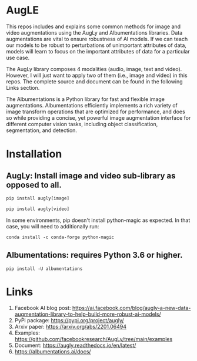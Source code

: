 # AugLE
This repos includes and explains some common methods for image and video augmentations using the AugLy and Albumentations libraries. Data augmentations are vital to ensure robustness of AI models. If we can teach our models to be robust to perturbations of unimportant attributes of data, models will learn to focus on the important attributes of data for a particular use case.

The AugLy library composes 4 modalities (audio, image, text and video). However, I will just want to apply two of them (i.e., image and video) in this repos. The complete source and document can be found in the following Links section.

The Albumentations is a Python library for fast and flexible image augmentations. Albumentations efficiently implements a rich variety of image transform operations that are optimized for performance, and does so while providing a concise, yet powerful image augmentation interface for different computer vision tasks, including object classification, segmentation, and detection.

# Installation

## AugLy: Install image and video sub-library as opposed to all.

```python
pip install augly[image]

pip install augly[video]
```

In some environments, pip doesn't install python-magic as expected. In that case, you will need to additionally run:

```
conda install -c conda-forge python-magic
```

## Albumentations: requires Python 3.6 or higher.

```
pip install -U albumentations

```

# Links

1. Facebook AI blog post: https://ai.facebook.com/blog/augly-a-new-data-augmentation-library-to-help-build-more-robust-ai-models/
2. PyPi package: https://pypi.org/project/augly/
3. Arxiv paper: https://arxiv.org/abs/2201.06494
4. Examples: https://github.com/facebookresearch/AugLy/tree/main/examples
5. Document: https://augly.readthedocs.io/en/latest/ 
6. https://albumentations.ai/docs/
